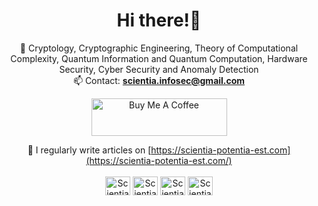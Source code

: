 <h1 align="center">Hi there!👋</h1>

<div align="center">
<p align="left">

🌱 Cryptology, Cryptographic Engineering, Theory of Computational Complexity, Quantum Information and Quantum Computation, Hardware Security, Cyber Security and Anomaly Detection<br>
📫 Contact: **scientia.infosec@gmail.com**  

<a href="https://www.buymeacoffee.com/Scientia" target="_blank"><img src="https://cdn.buymeacoffee.com/buttons/v2/default-green.png" alt="Buy Me A Coffee" style="height: 60px !important;width: 217px !important;" ></a>

📝 I regularly write articles on [https://scientia-potentia-est.com](https://scientia-potentia-est.com/)<br><br>
<a href="https://twitter.com/ScientiaTw" target="blank"><img align="center" src="https://raw.githubusercontent.com/rahuldkjain/github-profile-readme-generator/master/src/images/icons/Social/twitter.svg" alt="ScientiaTw" height="30" width="40" /></a>
<a href="https://linkedin.com/in/hong-sheng-huang-b45510149/" target="blank"><img align="center" src="https://raw.githubusercontent.com/rahuldkjain/github-profile-readme-generator/master/src/images/icons/Social/linked-in-alt.svg" alt="ScientiaTw" height="30" width="40" /></a>
<a href="https://fb.com/ScientiaPotentiaEstTw" target="blank"><img align="center" src="https://raw.githubusercontent.com/rahuldkjain/github-profile-readme-generator/master/src/images/icons/Social/facebook.svg" alt="ScientiaTw" height="30" width="40" /></a>
<a href="https://www.instagram.com/scientia_potentia_est_tw/" target="blank"><img align="center" src="https://raw.githubusercontent.com/rahuldkjain/github-profile-readme-generator/master/src/images/icons/Social/instagram.svg" alt="ScientiaTw" height="30" width="40" /></a>
  
</div>
